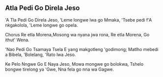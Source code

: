 ## Atla Pedi Go Direla Jeso

'A Tla Pedi Go Direla Jeso,
'Leme longwe lwa go Mmaka,
'Tsebe pedi f'A nkgakolola,
'Leme longwe go opela.

Chorus
Re etla Morena,Mosong wa nyana jwa rona,
Re etla Morena, Go ithut' Wena.

'Nao Pedi Go Tsamaya Tsela
E yang makgotleng 'godimong;
Matlho mebedi a Bibela, 'Bolelang,
'Rato lwa Jeso.

Ke Pelo Nngwe Go E Naya Jeso,
Mowa mongwe go bolokwa,
Tshelo bongwe tirelong ya 'Gwe,
Nna fela go nna wa Gagwe.


